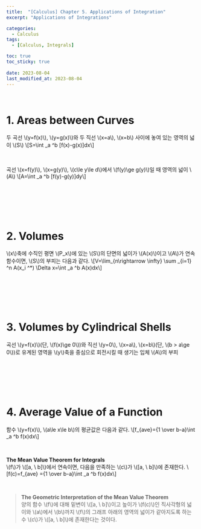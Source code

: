 ```yaml
---
title:  "[Calculus] Chapter 5. Applications of Integration"
excerpt: "Applications of Integrations"

categories:
  - Calculus
tags:
  - [Calculus, Integrals]

toc: true
toc_sticky: true
 
date: 2023-08-04
last_modified_at: 2023-08-04
---
```


&nbsp;

# 1. Areas between Curves
두 곡선 \\(y=f(x)\\), \\(y=g(x)\\)와 두 직선 \\(x=a\\), \\(x=b\\) 사이에 놓여 있는 영역의 넓이 \\(S\\) \\[S=\int _a ^b [f(x)-g(x)]dx\\]

&nbsp;

곡선 \\(x=f(y)\\), \\(x=g(y)\\), \\(c\le y\le d\\)에서 \\(f(y)\ge g(y)\\)일 때 영역의 넓이 \\(A\\) \\[A=\int _a ^b [f(y)-g(y)]dy\\]

&nbsp;


&nbsp;


&nbsp;

# 2. Volumes
\\(x\\)축에 수직인 평면 \\(P_x\\)에 있는 \\(S\\)의 단면의 넓이가 \\(A(x)\\)이고 \\(A\\)가 연속함수이면, \\(S\\)의 부피는 다음과 같다. \\[V=\lim_{n\rightarrow \infty} \sum _{i=1} ^n A(x_i ^*) \Delta x=\int _a ^b A(x)dx\\]

&nbsp;


&nbsp;


&nbsp;

# 3. Volumes by Cylindrical Shells
곡선 \\(y=f(x)\\)(단, \\(f(x)\ge 0\\))와 직선 \\(y=0\\), \\(x=a\\), \\(x=b\\)(단, \\(b > a\ge 0\\))로 유계된 영역을 \\(y\\)축을 중심으로 회전시킬 때 생기는 입체 \\(A\\)의 부피

&nbsp;


&nbsp;


&nbsp;

# 4. Average Value of a Function
함수 \\(y=f(x)\\), \\(a\le x\le b\\)의 평균값은 다음과 같다. \\[f_{ave}={1 \over b-a}\int _a ^b f(x)dx\\]

&nbsp;

**The Mean Value Theorem for Integrals**\
\\(f\\)가 \\([a, \ b]\\)에서 연속이면, 다음을 만족하는 \\(c\\)가 \\([a, \ b]\\)에 존재한다. \\[f(c)=f_{ave} ={1 \over b-a}\int _a ^b f(x)dx\\]

&nbsp;

> **The Geometric Interpretation of the Mean Value Theorem**\
> 양의 함수 \\(f\\)에 대해 밑변이 \\([a, \ b]\\)이고 높이가 \\(f(c)\\)인 직사각형의 넓이와 \\(a\\)에서 \\(b\\)까지 \\(f\\)의 그래프 아래의 영역의 넓이가 같아지도록 하는 수 \\(c\\)가 \\([a, \ b]\\)에 존재한다는 것이다.
